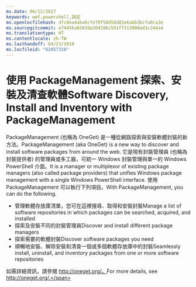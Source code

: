 ```yaml
---
ms.date: 06/12/2017
keywords: wmf,powershell,設定
ms.openlocfilehash: dfc8ea4aba6cfe79f58d58d81e6abb3bcfa0ca3e
ms.sourcegitcommit: e7445ba8203da304286c591ff513900ad1c244a4
ms.translationtype: HT
ms.contentlocale: zh-TW
ms.lasthandoff: 04/23/2019
ms.locfileid: "62057310"
---
```

# <a name="software-discovery-install-and-inventory-with-packagemanagement"></a><span data-ttu-id="5992f-102">使用 PackageManagement 探索、安裝及清查軟體</span><span class="sxs-lookup"><span data-stu-id="5992f-102">Software Discovery, Install and Inventory with PackageManagement</span></span>

<span data-ttu-id="5992f-103">PackageManagement (也稱為 OneGet) 是一種從網路探索與安裝軟體封裝的新方法。</span><span class="sxs-lookup"><span data-stu-id="5992f-103">PackageManagement (aka OneGet) is a new way to discover and install software packages from around the web.</span></span> <span data-ttu-id="5992f-104">它是現有封裝管理員 (也稱為封裝提供者) 的管理員或多工器，可統一 Windows 封裝管理與單一的 Windows PowerShell 介面。</span><span class="sxs-lookup"><span data-stu-id="5992f-104">It is a manager or multiplexor of existing package managers (also called package providers) that unifies Windows package management with a single Windows PowerShell interface.</span></span> <span data-ttu-id="5992f-105">使用 PackageManagement 可以執行下列項目。</span><span class="sxs-lookup"><span data-stu-id="5992f-105">With PackageManagement, you can do the following.</span></span>

-   <span data-ttu-id="5992f-106">管理軟體存放庫清單，您可在這裡搜尋、取得和安裝封裝</span><span class="sxs-lookup"><span data-stu-id="5992f-106">Manage a list of software repositories in which packages can be searched, acquired, and installed</span></span>
-   <span data-ttu-id="5992f-107">探索及安裝不同的封裝管理員</span><span class="sxs-lookup"><span data-stu-id="5992f-107">Discover and install different package managers</span></span>
-   <span data-ttu-id="5992f-108">探索需要的軟體封裝</span><span class="sxs-lookup"><span data-stu-id="5992f-108">Discover software packages you need</span></span>
-   <span data-ttu-id="5992f-109">順暢地安裝、解除安裝和清查一個或多個軟體存放庫中的封裝</span><span class="sxs-lookup"><span data-stu-id="5992f-109">Seamlessly install, uninstall, and inventory packages from one or more software repositories</span></span>

<span data-ttu-id="5992f-110">如需詳細資訊，請參閱 http://oneget.org/。</span><span class="sxs-lookup"><span data-stu-id="5992f-110">For more details, see http://oneget.org/.</span></span>
